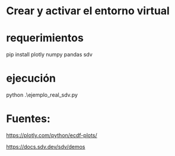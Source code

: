 
# Crear y activar el entorno virtual

# requerimientos

pip install plotly numpy pandas sdv

# ejecución

python .\ejemplo_real_sdv.py

# Fuentes:
https://plotly.com/python/ecdf-plots/

https://docs.sdv.dev/sdv/demos

